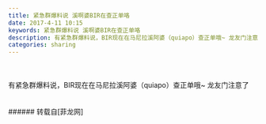 ```yaml
---
title: 紧急群爆料说 溪啊婆BIR在查正单咯
date: 2017-4-11 10:15
keywords: 紧急群爆料说 溪啊婆BIR在查正单咯
description: 有紧急群爆料说，BIR现在在马尼拉溪阿婆（quiapo）查正单哦~ 龙友门注意了
categories: sharing
---
```

<td class="t_f" id="postmessage_677609">

<br/>
<br/>
有紧急群爆料说，BIR现在在马尼拉溪阿婆（quiapo）查正单哦~ 龙友门注意了<br/>
<br/>
<br/>
</td>
###### 转载自[菲龙网]
